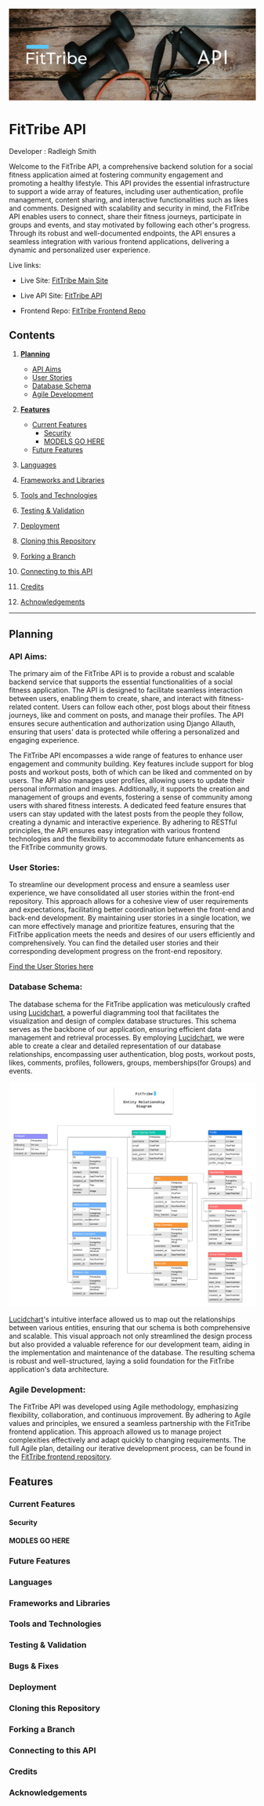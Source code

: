 ![FitTribe API Banner](docs/readme_images/api_banner.png)

# FitTribe API

Developer : Radleigh Smith

Welcome to the FitTribe API, a comprehensive backend solution for a social fitness application aimed at fostering community engagement and promoting a healthy lifestyle. This API provides the essential infrastructure to support a wide array of features, including user authentication, profile management, content sharing, and interactive functionalities such as likes and comments. Designed with scalability and security in mind, the FitTribe API enables users to connect, share their fitness journeys, participate in groups and events, and stay motivated by following each other's progress. Through its robust and well-documented endpoints, the API ensures a seamless integration with various frontend applications, delivering a dynamic and personalized user experience.

Live links: 

- Live Site: [FitTribe Main Site](https://fittribe-876c83cc52a2.herokuapp.com/)

- Live API Site: [FitTribe API](https://fit-tribe-api-97fb1c20a2ee.herokuapp.com/)

- Frontend Repo: [FitTribe Frontend Repo](https://github.com/RadleighSmith/fit-tribe-frontend)

## Contents
1. [**Planning**](#planning)
    * [API Aims](#api-aims)
    * [User Stories](#user-stories)
    * [Database Schema](#database-schema)
    * [Agile Development](#agile-development)

1. [**Features**](#features)
    * [Current Features](#current-features)
        * [Security](#security)
        * [MODELS GO HERE](#modles-go-here)
    * [Future Features](#future-features)   

1. [Languages](#languages)

1. [Frameworks and Libraries](#frameworks-and-libraries)

1. [Tools and Technologies](#tools-and-technologies)

1. [Testing & Validation](#testing--validation)

1. [Deployment](#deployment)

1. [Cloning this Repository](#cloning-this-repository)

1. [Forking a Branch](#forking-a-branch)

1. [Connecting to this API](#connecting-to-this-api)

1. [Credits](#credits)

1. [Achnowledgements](#acknowledgements)


---
## Planning

### API Aims:

The primary aim of the FitTribe API is to provide a robust and scalable backend service that supports the essential functionalities of a social fitness application. The API is designed to facilitate seamless interaction between users, enabling them to create, share, and interact with fitness-related content. Users can follow each other, post blogs about their fitness journeys, like and comment on posts, and manage their profiles. The API ensures secure authentication and authorization using Django Allauth, ensuring that users' data is protected while offering a personalized and engaging experience.

The FitTribe API encompasses a wide range of features to enhance user engagement and community building. Key features include support for blog posts and workout posts, both of which can be liked and commented on by users. The API also manages user profiles, allowing users to update their personal information and images. Additionally, it supports the creation and management of groups and events, fostering a sense of community among users with shared fitness interests. A dedicated feed feature ensures that users can stay updated with the latest posts from the people they follow, creating a dynamic and interactive experience. By adhering to RESTful principles, the API ensures easy integration with various frontend technologies and the flexibility to accommodate future enhancements as the FitTribe community grows.

### User Stories:

To streamline our development process and ensure a seamless user experience, we have consolidated all user stories within the front-end repository. This approach allows for a cohesive view of user requirements and expectations, facilitating better coordination between the front-end and back-end development. By maintaining user stories in a single location, we can more effectively manage and prioritize features, ensuring that the FitTribe application meets the needs and desires of our users efficiently and comprehensively. You can find the detailed user stories and their corresponding development progress on the front-end repository.

[Find the User Stories here](https://github.com/RadleighSmith/fit-tribe-frontend/issues)

### Database Schema:

The database schema for the FitTribe application was meticulously crafted using [Lucidchart](https://www.lucidchart.com/), a powerful diagramming tool that facilitates the visualization and design of complex database structures. This schema serves as the backbone of our application, ensuring efficient data management and retrieval processes. By employing [Lucidchart](https://www.lucidchart.com/), we were able to create a clear and detailed representation of our database relationships, encompassing user authentication, blog posts, workout posts, likes, comments, profiles, followers, groups, memberships(for Groups) and events.

![ERD Diagram](docs/readme_images/erd_diagram.png)

[Lucidchart](https://www.lucidchart.com/)'s intuitive interface allowed us to map out the relationships between various entities, ensuring that our schema is both comprehensive and scalable. This visual approach not only streamlined the design process but also provided a valuable reference for our development team, aiding in the implementation and maintenance of the database. The resulting schema is robust and well-structured, laying a solid foundation for the FitTribe application's data architecture.

### Agile Development:

The FitTribe API was developed using Agile methodology, emphasizing flexibility, collaboration, and continuous improvement. By adhering to Agile values and principles, we ensured a seamless partnership with the FitTribe frontend application. This approach allowed us to manage project complexities effectively and adapt quickly to changing requirements. The full Agile plan, detailing our iterative development process, can be found in the [FitTribe frontend repository](https://github.com/RadleighSmith/fit-tribe-frontend).

## Features

### Current Features

#### **Security**

#### **MODLES GO HERE**

### Future Features

### Languages

### Frameworks and Libraries

### Tools and Technologies

### Testing & Validation

### Bugs & Fixes

### Deployment

### Cloning this Repository

### Forking a Branch

### Connecting to this API

### Credits

### Acknowledgements
